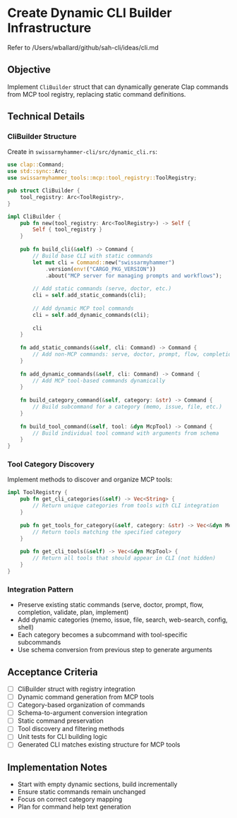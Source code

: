 # Create Dynamic CLI Builder Infrastructure

Refer to /Users/wballard/github/sah-cli/ideas/cli.md

## Objective
Implement `CliBuilder` struct that can dynamically generate Clap commands from MCP tool registry, replacing static command definitions.

## Technical Details

### CliBuilder Structure
Create in `swissarmyhammer-cli/src/dynamic_cli.rs`:

```rust
use clap::Command;
use std::sync::Arc;
use swissarmyhammer_tools::mcp::tool_registry::ToolRegistry;

pub struct CliBuilder {
    tool_registry: Arc<ToolRegistry>,
}

impl CliBuilder {
    pub fn new(tool_registry: Arc<ToolRegistry>) -> Self {
        Self { tool_registry }
    }
    
    pub fn build_cli(&self) -> Command {
        // Build base CLI with static commands
        let mut cli = Command::new("swissarmyhammer")
            .version(env!("CARGO_PKG_VERSION"))
            .about("MCP server for managing prompts and workflows");
            
        // Add static commands (serve, doctor, etc.)
        cli = self.add_static_commands(cli);
        
        // Add dynamic MCP tool commands
        cli = self.add_dynamic_commands(cli);
        
        cli
    }
    
    fn add_static_commands(&self, cli: Command) -> Command {
        // Add non-MCP commands: serve, doctor, prompt, flow, completion, etc.
    }
    
    fn add_dynamic_commands(&self, cli: Command) -> Command {
        // Add MCP tool-based commands dynamically
    }
    
    fn build_category_command(&self, category: &str) -> Command {
        // Build subcommand for a category (memo, issue, file, etc.)
    }
    
    fn build_tool_command(&self, tool: &dyn McpTool) -> Command {
        // Build individual tool command with arguments from schema
    }
}
```

### Tool Category Discovery
Implement methods to discover and organize MCP tools:

```rust
impl ToolRegistry {
    pub fn get_cli_categories(&self) -> Vec<String> {
        // Return unique categories from tools with CLI integration
    }
    
    pub fn get_tools_for_category(&self, category: &str) -> Vec<&dyn McpTool> {
        // Return tools matching the specified category
    }
    
    pub fn get_cli_tools(&self) -> Vec<&dyn McpTool> {
        // Return all tools that should appear in CLI (not hidden)
    }
}
```

### Integration Pattern
- Preserve existing static commands (serve, doctor, prompt, flow, completion, validate, plan, implement)
- Add dynamic categories (memo, issue, file, search, web-search, config, shell) 
- Each category becomes a subcommand with tool-specific subcommands
- Use schema conversion from previous step to generate arguments

## Acceptance Criteria
- [ ] CliBuilder struct with registry integration
- [ ] Dynamic command generation from MCP tools
- [ ] Category-based organization of commands
- [ ] Schema-to-argument conversion integration
- [ ] Static command preservation
- [ ] Tool discovery and filtering methods
- [ ] Unit tests for CLI building logic
- [ ] Generated CLI matches existing structure for MCP tools

## Implementation Notes
- Start with empty dynamic sections, build incrementally
- Ensure static commands remain unchanged
- Focus on correct category mapping
- Plan for command help text generation